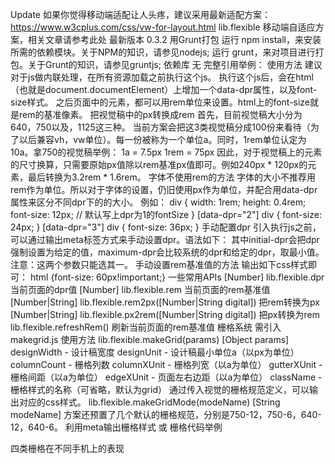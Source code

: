 Update 如果你觉得移动端适配让人头疼，建议采用最新适配方案：https://www.w3cplus.com/css/vw-for-layout.html lib.flexible 移动端自适应方案，相关文章请参考此处 最新版本 0.3.2 用Grunt打包 运行 npm install，来安装所需的依赖模块。关于NPM的知识，请参见nodejs; 运行 grunt，来对项目进行打包。关于Grunt的知识，请参见gruntjs; 依赖库 无 完整引用举例： <script src="http://g.tbcdn.cn/mtb/lib-flexible/{{version}}/??flexible_css.js,flexible.js"></script> 使用方法 建议对于js做内联处理，在所有资源加载之前执行这个js。 执行这个js后，会在html（也就是document.documentElement）上增加一个data-dpr属性，以及font-size样式。 之后页面中的元素，都可以用rem单位来设置。html上的font-size就是rem的基准像素。 把视觉稿中的px转换成rem 首先，目前视觉稿大小分为640，750以及，1125这三种。 当前方案会把这3类视觉稿分成100份来看待（为了以后兼容vh，vw单位）。每一份被称为一个单位a。同时，1rem单位认定为10a。拿750的视觉稿举例： 1a = 7.5px 1rem = 75px 因此，对于视觉稿上的元素的尺寸换算，只需要原始px值除以rem基准px值即可。例如240px * 120px的元素，最后转换为3.2rem * 1.6rem。 字体不使用rem的方法 字体的大小不推荐用rem作为单位。所以对于字体的设置，仍旧使用px作为单位，并配合用data-dpr属性来区分不同dpr下的的大小。 例如： div { width: 1rem; height: 0.4rem; font-size: 12px; // 默认写上dpr为1的fontSize } [data-dpr="2"] div { font-size: 24px; } [data-dpr="3"] div { font-size: 36px; } 手动配置dpr 引入执行js之前，可以通过输出meta标签方式来手动设置dpr。语法如下： <meta name="flexible" content="initial-dpr=2,maximum-dpr=3" /> 其中initial-dpr会把dpr强制设置为给定的值，maximum-dpr会比较系统的dpr和给定的dpr，取最小值。注意：这两个参数只能选其一。 手动设置rem基准值的方法 输出如下css样式即可： html {font-size: 60px!important;} 一些常用APIs [Number] lib.flexible.dpr 当前页面的dpr值 [Number] lib.flexible.rem 当前页面的rem基准值 [Number|String] lib.flexible.rem2px([Number|String digital]) 把rem转换为px [Number|String] lib.flexible.px2rem([Number|String digital]) 把px转换为rem lib.flexible.refreshRem() 刷新当前页面的rem基准值 栅格系统 需引入makegrid.js <script src="http://g.tbcdn.cn/mtb/lib-flexible/{{version}}/makegrid.js"></script> 使用方法 lib.flexible.makeGrid(params) [Object params] designWidth - 设计稿宽度 designUnit - 设计稿最小单位a（以px为单位） columnCount - 栅格列数 columnXUnit - 栅格列宽（以a为单位） gutterXUnit - 栅格间距（以a为单位） edgeXUnit - 页面左右边距（以a为单位） className - 栅格样式的名称（可省略，默认为grid） 通过传入视觉的栅格规范定义，可以输出对应的css样式。 lib.flexible.makeGridMode(modeName) [String modeName] 方案还预置了几个默认的栅格规范，分别是750-12，750-6，640-12，640-6。 利用meta输出栅格样式 <meta content="designWidth=750, desginUnit=6, columnCount=12, columnXUnit=7, gutterXUnit=3, edgeXUnit=4" name="grid" /> 或 <meta content="modeName=750-12" name="grid" /> 栅格代码举例 <div class="grid"> <div class="col-4"></div> <div class="col-4"></div> <div class="col-4"></div> </div> <div class="grid"> <div class="col-6"></div> <div class="col-6"></div> </div> <div class="grid"> <div class="col-3"></div> <div class="col-4"></div> <div class="col-5"></div> </div> 四类栅格在不同手机上的表现